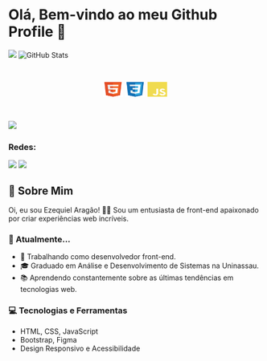 # Olá, Bem-vindo ao meu Github Profile :wave:


![](https://github-readme-stats.vercel.app/api?username=Ezequiel-hcj&theme=github_dark_dimmed)
<img src="https://github-readme-stats.vercel.app/api/top-langs/?username=Ezequiel-hcj&layout=compact&theme=github_dark_dimmed" alt="GitHub Stats" style="height: 195px;">


<br>

<p align="center">
  <img alt="HTML" height="30" width="40" src="https://raw.githubusercontent.com/devicons/devicon/master/icons/html5/html5-original.svg">
  <img alt="CSS" height="30" width="40" src="https://raw.githubusercontent.com/devicons/devicon/master/icons/css3/css3-original.svg">
  <img alt="JavaScript" height="30" width="40" src="https://raw.githubusercontent.com/devicons/devicon/master/icons/javascript/javascript-plain.svg">
</p>

<br>

![](https://github-readme-activity-graph.vercel.app/graph?username=Ezequiel-hcj&bg_color=0d1117&color=539bf5&line=00ffe1&point=ffffff&area=true&hide_border=true)
 
### Redes:
 
<div> 
  <a href="https://www.instagram.com/silva__0903?igsh=MWIzOG96MW8xazZzNg%3D%3D&utm_source=qr" target="_blank"><img src="https://img.shields.io/badge/-Instagram-%23E4405F?style=for-the-badge&logo=instagram&logoColor=white" target="_blank"></a>
  <a href="https://www.linkedin.com/in/ezequiel-arag%C3%A3o-378a2518b?utm_source=share&utm_campaign=share_via&utm_content=profile&utm_medium=ios_app" target="_blank"><img src="https://img.shields.io/badge/-LinkedIn-%230077B5?style=for-the-badge&logo=linkedin&logoColor=white" target="_blank"></a>
</div>

## 👋 Sobre Mim

Oi, eu sou Ezequiel Aragão! 👨‍💻 Sou um entusiasta de front-end apaixonado por criar experiências web incríveis.

### 🌱 Atualmente...

- 🚀 Trabalhando como desenvolvedor front-end.
- 🎓 Graduado em Análise e Desenvolvimento de Sistemas na Uninassau.
- 📚 Aprendendo constantemente sobre as últimas tendências em tecnologias web.

### 💻 Tecnologias e Ferramentas

- HTML, CSS, JavaScript
- Bootstrap, Figma
- Design Responsivo e Acessibilidade

